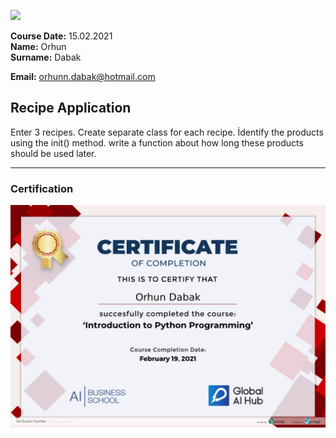
![](img/logo.png)

**Course Date:** 15.02.2021  
**Name:** Orhun  
**Surname:** Dabak 

**Email:** orhunn.dabak@hotmail.com



## Recipe Application
Enter 3 recipes. Create separate class for each recipe. İdentify the products using the init() method.
write a function about how long these products should be used later.


---

### Certification
![](img/certificate.png)

